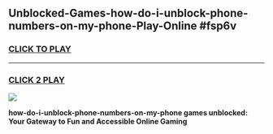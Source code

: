 
## Unblocked-Games-how-do-i-unblock-phone-numbers-on-my-phone-Play-Online #fsp6v
<h3>
<a href="https://news.freeplayer.one?title=how-do-i-unblock-phone-numbers-on-my-phone&ref=3">CLICK TO PLAY</a></h3>
<hr>

<h3>
<a href="https://news.freeplayer.one?title=how-do-i-unblock-phone-numbers-on-my-phone&ref=3">CLICK 2 PLAY</a>
  
</h3>

<a href="https://news.freeplayer.one?title=how-do-i-unblock-phone-numbers-on-my-phone&ref=3"><img src="https://clearcache.store/games.png"></a>


**how-do-i-unblock-phone-numbers-on-my-phone games unblocked: Your Gateway to Fun and Accessible Online Gaming**

